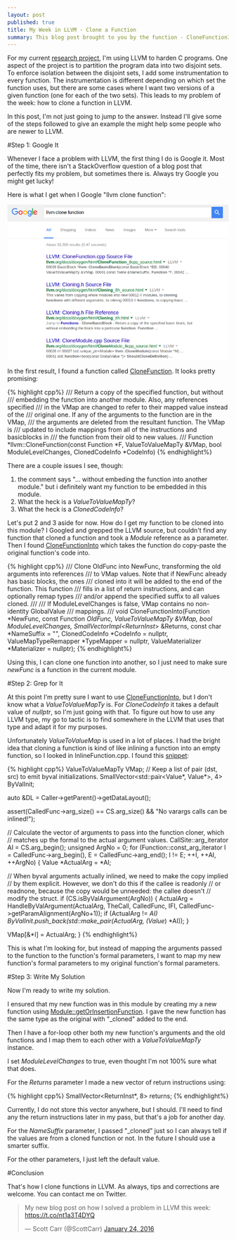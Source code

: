 ```yaml
---
layout: post
published: true
title: My Week in LLVM - Clone a Function
summary: This blog post brought to you by the function - CloneFunctionInto
---
```


For my current [research project](data-confidentiality-and-integrity/), I'm
using LLVM to harden C programs.  One aspect of the project is to partition the
program data into two disjoint sets.  To enforce isolation between the disjoint
sets, I add some instrumentation to every function.  The instrumentation is
different depending on which set the function uses, but there are some cases
where I want two versions of a given function (one for each of the two sets).
This leads to my problem of the week: how to clone a function in LLVM.

In this post, I'm not just going to jump to the answer.  Instead I'll give some
of the steps followed to give an example the might help some people who are
newer to LLVM. 

#Step 1: Google It

Whenever I face a problem with LLVM, the first thing I do is Google it.  Most
of the time, there isn't a StackOverflow question of a blog post that perfectly
fits my problem, but sometimes there is.  Always try Google you might get
lucky!

Here is what I get when I Google "llvm clone function":

![a screen shot](https://github.com/scottcarr/scottcarr.github.com/raw/master/images/google_clone_function.png)

In the first result, I found a function called [CloneFunction](http://llvm.org/docs/doxygen/html/CloneFunction_8cpp_source.html#l00078).  It looks pretty promising:

{% highlight cpp%}
/// Return a copy of the specified function, but without
/// embedding the function into another module.  Also, any references specified
/// in the VMap are changed to refer to their mapped value instead of the
/// original one.  If any of the arguments to the function are in the VMap,
/// the arguments are deleted from the resultant function.  The VMap is
/// updated to include mappings from all of the instructions and basicblocks in
/// the function from their old to new values.
///
Function *llvm::CloneFunction(const Function *F, ValueToValueMapTy &VMap,
                              bool ModuleLevelChanges,
                              ClonedCodeInfo *CodeInfo)
{% endhighlight%}

There are a couple issues I see, though:

1. the comment says "... without embeding the function into another module."  but i definitely want my function to be embedded in this module.
2. What the heck is a *ValueToValueMapTy*?
3. What the heck is a *ClonedCodeInfo*?

Let's put 2 and 3 aside for now.  How do I get my function to be cloned into
this module?  I Googled and grepped the LLVM source, but couldn't find any
function that cloned a function and took a *Module* reference as a parameter.
Then I found
[CloneFunctionInto](http://llvm.org/docs/doxygen/html/Cloning_8h_source.html#l00142)
which takes the function do copy-paste the original function's code into.

{% highlight cpp%}
/// Clone OldFunc into NewFunc, transforming the old arguments into references
/// to VMap values.  Note that if NewFunc already has basic blocks, the ones
/// cloned into it will be added to the end of the function.  This function
/// fills in a list of return instructions, and can optionally remap types
/// and/or append the specified suffix to all values cloned.
///
/// If ModuleLevelChanges is false, VMap contains no non-identity GlobalValue
/// mappings.
///
void CloneFunctionInto(Function *NewFunc, const Function *OldFunc,
                       ValueToValueMapTy &VMap, bool ModuleLevelChanges,
                       SmallVectorImpl<ReturnInst*> &Returns,
                       const char *NameSuffix = "",
                       ClonedCodeInfo *CodeInfo = nullptr,
                       ValueMapTypeRemapper *TypeMapper = nullptr,
                       ValueMaterializer *Materializer = nullptr);
{% endhighlight%}

Using this, I can clone one function into another, so I just need to make sure
*newFunc* is a function in the current module.

#Step 2: Grep for It

At this point I'm pretty sure I want to use
[CloneFunctionInto](http://llvm.org/docs/doxygen/html/CloneFunction_8cpp_source.html#l00078),
but I don't know what a *ValueToValueMapTy* is.  For *CloneCodeInfo* it takes a
default value of *nullptr*, so I'm just going with that.  To figure out how to
use any LLVM type, my go to tactic is to find somewhere in the LLVM that uses
that type and adapt it for my purposes.

Unfortunately *ValueToValueMap* is used in a lot of places.  I had the bright idea that cloning a function is kind of like inlining a function into an empty function, so I looked in InlineFunction.cpp.  I found this [snippet](http://llvm.org/docs/doxygen/html/InlineFunction_8cpp_source.html#l01434):

{% highlight cpp%}
ValueToValueMapTy VMap;
// Keep a list of pair (dst, src) to emit byval initializations.
SmallVector<std::pair<Value*, Value*>, 4> ByValInit;

auto &DL = Caller->getParent()->getDataLayout();

assert(CalledFunc->arg_size() == CS.arg_size() &&
       "No varargs calls can be inlined!");

// Calculate the vector of arguments to pass into the function cloner, which
// matches up the formal to the actual argument values.
CallSite::arg_iterator AI = CS.arg_begin();
unsigned ArgNo = 0;
for (Function::const_arg_iterator I = CalledFunc->arg_begin(),
     E = CalledFunc->arg_end(); I != E; ++I, ++AI, ++ArgNo) {
  Value *ActualArg = *AI;

  // When byval arguments actually inlined, we need to make the copy implied
  // by them explicit.  However, we don't do this if the callee is readonly
  // or readnone, because the copy would be unneeded: the callee doesn't
  // modify the struct.
  if (CS.isByValArgument(ArgNo)) {
    ActualArg = HandleByValArgument(ActualArg, TheCall, CalledFunc, IFI,
                                    CalledFunc->getParamAlignment(ArgNo+1));
    if (ActualArg != *AI)
      ByValInit.push_back(std::make_pair(ActualArg, (Value*) *AI));
  }

  VMap[&*I] = ActualArg;
}
{% endhighlight%}

This is what I'm looking for, but instead of mapping the arguments passed to
the function to the function's formal parameters, I want to map my new
function's formal parameters to my original function's formal parameters.

#Step 3: Write My Solution

Now I'm ready to write my solution.

I ensured that my new function was in this module by creating my a new function using
[Module::getOrInsertionFunction](http://llvm.org/docs/doxygen/html/Module_8cpp_source.html#l00141).
I gave the new function has the same type as the original with "_cloned" added to the end.

Then I have a for-loop other both my new function's arguments and the old
functions and I map them to each other with a *ValueToValueMapTy* instance.

I set *ModuleLevelChanges* to true, even thought I'm not 100% sure what that does.

For the *Returns* parameter I made a new vector of return instructions using:

{% highlight cpp%}
SmallVector<ReturnInst*, 8> returns;
{% endhighlight%}

Currently, I do not store this vector anywhere, but I should.  I'll need to
find any the return instructions later in my pass, but that's a job for another
day.

For the *NameSuffix* parameter, I passed "_cloned" just so I can always tell if the values are from a cloned function or not.  In the future I should use a smarter suffix.

For the other parameters, I just left the default value.

#Conclusion

That's how I clone functions in LLVM.  As always, tips and corrections are welcome.  You can contact me on Twitter.

<blockquote class="twitter-tweet" data-lang="en"><p lang="en" dir="ltr">My new blog post on how I solved a problem in LLVM this week: <a href="https://t.co/nt1a3T4DYQ">https://t.co/nt1a3T4DYQ</a></p>&mdash; Scott Carr (@ScottCarr) <a href="https://twitter.com/ScottCarr/status/691354475815112704">January 24, 2016</a></blockquote>
<script async src="//platform.twitter.com/widgets.js" charset="utf-8"></script>



